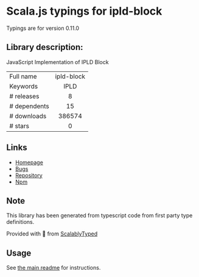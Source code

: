 
# Scala.js typings for ipld-block

Typings are for version 0.11.0

## Library description:
JavaScript Implementation of IPLD Block

|                    |                 |
| ------------------ | :-------------: |
| Full name          | ipld-block |
| Keywords           | IPLD |
| # releases         | 8 |
| # dependents       | 15 |
| # downloads        | 386574 |
| # stars            | 0 |

## Links
- [Homepage](https://github.com/ipld/js-ipld-block#readme)
- [Bugs](https://github.com/ipld/js-ipld-block/issues)
- [Repository](https://github.com/ipld/js-ipld-block)
- [Npm](https://www.npmjs.com/package/ipld-block)
    


## Note
This library has been generated from typescript code from first party type definitions.

Provided with :purple_heart: from [ScalablyTyped](https://github.com/oyvindberg/ScalablyTyped)

## Usage
See [the main readme](../../readme.md) for instructions.


